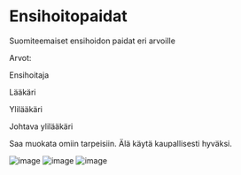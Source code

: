 # Ensihoitopaidat
Suomiteemaiset ensihoidon paidat eri arvoille



Arvot:

Ensihoitaja

Lääkäri

Ylilääkäri

Johtava ylilääkäri

Saa muokata omiin tarpeisiin. Älä käytä kaupallisesti hyväksi.

![image](https://user-images.githubusercontent.com/86854130/159953605-ac4a3c84-97b1-46ca-9611-3db8be1f6574.png)
![image](https://user-images.githubusercontent.com/86854130/159953704-1608bdff-9da0-4692-b281-79673f9515ea.png)
![image](https://user-images.githubusercontent.com/86854130/159953742-711d0c15-d2c0-4c9d-99e8-2af775da87c9.png)
